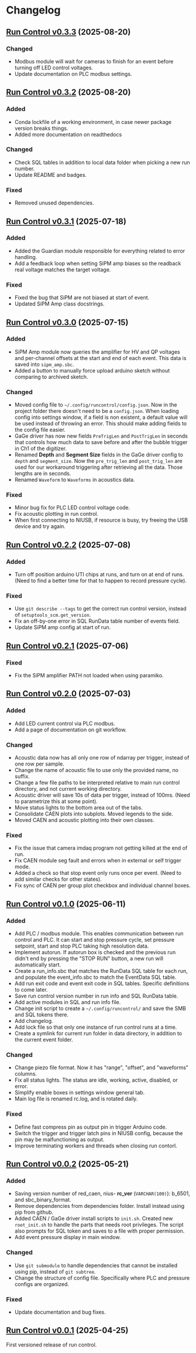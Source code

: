# Changelog

## [Run Control v0.3.3](https://github.com/SBC-Collaboration/SBC-RunControl/releases/tag/v0.3.3) (2025-08-20)
### Changed
- Modbus module will wait for cameras to finish for an event before turning off LED control voltages.
- Update documentation on PLC modbus settings.

## [Run Control v0.3.2](https://github.com/SBC-Collaboration/SBC-RunControl/releases/tag/v0.3.2) (2025-08-20)
### Added
- Conda lockfile of a working environment, in case newer package version breaks things.
- Added more documentation on readthedocs
### Changed
- Check SQL tables in addition to local data folder when picking a new run number.
- Update README and badges.
### Fixed
- Removed unused dependencies.

## [Run Control v0.3.1](https://github.com/SBC-Collaboration/SBC-RunControl/releases/tag/v0.3.1) (2025-07-18)
### Added
- Added the Guardian module responsible for everything related to error handling.
- Add a feedback loop when setting SiPM amp biases so the readback real voltage matches the target voltage.
### Fixed
- Fixed the bug that SiPM are not biased at start of event.
- Updated SiPM Amp class docstrings.

## [Run Control v0.3.0](https://github.com/SBC-Collaboration/SBC-RunControl/releases/tag/v0.3.0) (2025-07-15)
### Added
- SiPM Amp module now queries the amplifier for HV and QP voltages and per-channel offsets at the start and end of each event. This data is saved into `sipm_amp.sbc`. 
- Added a button to manually force upload arduino sketch without comparing to archived sketch. 
### Changed
- Moved config file to `~/.config/runcontrol/config.json`. Now in the project folder there doesn't need to be a `config.json`. When loading config into settings window, if a field is non existent, a default value will be used instead of throwing an error. This should make adding fields to the config file easier.
- GaGe driver has now new fields `PreTrigLen` and `PostTrigLen` in seconds that controls how much data to save before and after the bubble trigger in Ch1 of the digitizer.
- Renamed **Depth** and **Segment Size** fields in the GaGe driver config to `depth` and `segment_size`. Now the `pre_trig_len` and `post_trig_len` are used for our workaround triggering after retrieving all the data. Those lengths are in seconds.
- Renamed `Waveform` to `Waveforms` in acoustics data.
### Fixed
- Minor bug fix for PLC LED control voltage code.
- Fix acoustic plotting in run control.
- When first connecting to NIUSB, if resource is busy, try freeing the USB device and try again.

## [Run Control v0.2.2](https://github.com/SBC-Collaboration/SBC-RunControl/releases/tag/v0.2.2) (2025-07-08)
### Added
- Turn off position arduino UTI chips at runs, and turn on at end of runs. (Need to find a better time for that to happen to record pressure cycle).
### Fixed
- Use `git describe --tags` to get the correct run control version, instead of `setuptools_scm.get_version`.
- Fix an off-by-one error in SQL RunData table number of events field.
- Update SiPM amp config at start of run.

## [Run Control v0.2.1](https://github.com/SBC-Collaboration/SBC-RunControl/releases/tag/v0.2.1) (2025-07-06)
### Fixed
- Fix the SiPM amplifier PATH not loaded when using paramiko.

## [Run Control v0.2.0](https://github.com/SBC-Collaboration/SBC-RunControl/releases/tag/v0.2.0) (2025-07-03)
### Added
- Add LED current control via PLC modbus.
- Add a page of documentation on git workflow.
### Changed
- Acoustic data now has all only one row of ndarray per trigger, instead of one row per sample.
- Change the name of acoustic file to use only the provided name, no suffix.
- Change a few file paths to be interpreted relative to main run control directory, and not current working directory.
- Acoustic driver will save 10s of data per trigger, instead of 100ms. (Need to parametrize this at some point).
- Move status lights to the bottom area out of the tabs.
- Consolidate CAEN plots into subplots. Moved legends to the side.
- Moved CAEN and acoustic plotting into their own classes.
### Fixed
- Fix the issue that camera imdaq program not getting killed at the end of run.
- Fix CAEN module seg fault and errors when in external or self trigger mode.
- Added a check so that stop event only runs once per event. (Need to add similar checks for other states).
- Fix sync of CAEN per group plot checkbox and individual channel boxes.

## [Run Control v0.1.0](https://github.com/SBC-Collaboration/SBC-RunControl/releases/tag/v0.1.0) (2025-06-11)
### Added
- Add PLC / modbus module. This enables communication between run control and PLC. It can start and stop pressure cycle, set pressure setpoint, start and stop PLC taking high resolution data.
- Implement autorun. If autorun box is checked and the previous run didn't end by pressing the "STOP RUN" button, a new run will automatically start. 
- Create a run_info.sbc that matches the RunData SQL table for each run, and populate the event_info.sbc to match the EventData SQL table.
- Add run exit code and event exit code in SQL tables. Specific definitions to come later.
- Save run control version number in run info and SQL RunData table.
- Add active modules in SQL and run info file.
- Change init script to create a `~/.config/runcontrol/` and save the SMB and SQL tokens there. 
- Add changelog.
- Add lock file so that only one instance of run control runs at a time.
- Create a symlink for current run folder in data directory, in addition to the current event folder.
### Changed
- Change piezo file format. Now it has "range", "offset", and "waveforms" columns.
- Fix all status lights. The status are idle, working, active, disabled, or error.
- Simplify enable boxes in settings window general tab.
- Main log file is renamed rc.log, and is rotated daily.
### Fixed
- Define fast compress pin as output pin in trigger Arduino code.
- Switch the trigger and trigger latch pins in NIUSB config, because the pin may be malfunctioning as output.
- Improve terminating workers and threads when closing run contorl.

## [Run Control v0.0.2](https://github.com/SBC-Collaboration/SBC-RunControl/releases/tag/v0.0.2) (2025-05-21)
### Added
- Saving version number of red_caen, nius- **rc_ver** (`VARCHAR(100)`): b_6501, and sbc_binary_format.
- Remove dependencies from dependencies folder. Install instead using pip from github.
- Added CAEN / GaGe driver install scripts to `init.sh`. Created new `root_init.sh` to handle the parts that needs root privileges. The script also prompts for SQL token and saves to a file with proper permission.
- Add event pressure display in main window.
### Changed
- Use `git submodule` to handle dependencies that cannot be installed using pip, instead of `git subtree`.
- Change the structure of config file. Specifically where PLC and pressure configs are organized.
### Fixed
- Update documentation and bug fixes.

## [Run Control v0.0.1](https://github.com/SBC-Collaboration/SBC-RunControl/releases/tag/v0.0.1) (2025-04-25)
First versioned release of run control.
